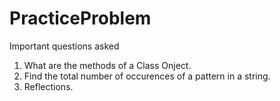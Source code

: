 # PracticeProblem
Important questions asked
1. What are the methods of a Class Onject.
2. Find the total number of occurences of a pattern in a string.
3. Reflections.
